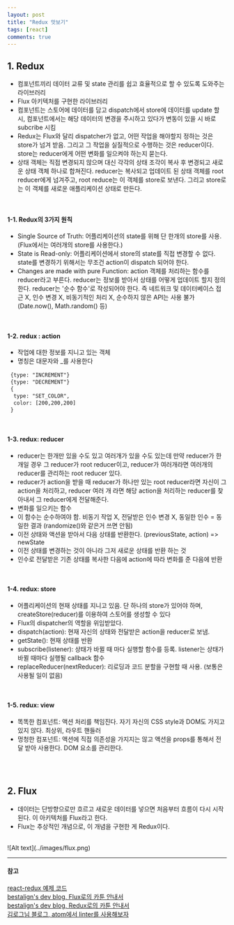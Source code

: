 ```yaml
---
layout: post
title: "Redux 맛보기"
tags: [react]
comments: true
---
```


## 1. Redux
- 컴포넌트끼리 데이터 교류 및 state 관리를 쉽고 효율적으로 할 수 있도록 도와주는 라이브러리
- Flux 아키텍처를 구현한 라이브러리
- 컴포넌트는 스토어에 데이터를 담고 dispatch에서 store에 데이터를 update 할 시, 컴포넌트에서는 해당 데이터의 변경을 주시하고 있다가 변동이 있을 시 바로 subcribe 시킴
- Redux는 Flux와 달리 dispatcher가 없고, 어떤 작업을 해야할지 정하는 것은 store가 넘겨 받음. 그리고 그 작업을 실질적으로 수행하는 것은 reducer이다. store는 reducer에게 어떤 변화를 일으켜야 하는지 묻는다.
- 상태 객체는 직접 변경되지 않으며 대신 각각의 상태 조각이 복사 후 변경되고 새로운 상태 객체 하나로 합쳐진다. reducer는 복사되고 업데이트 된 상태 객체를 root reducer에게 넘겨주고, root reduce는 이 객체를 store로 보낸다. 그리고 store로는 이 객체를 새로운 애플리케이션 상태로 만든다.
<br/>

#### 1-1. Redux의 3가지 원칙
- Single Source of Truth: 어플리케이션의 state를 위해 단 한개의 store를 사용. (Flux에서는 여러개의 store를 사용한다.)
- State is Read-only: 어플리케이션에서 store의 state를 직접 변경할 수 없다. state를 변경하기 위해서는 무조건 action이 dispatch 되어야 한다.
- Changes are made with pure Function: action 객체를 처리하는 함수를 reducer라고 부른다. reducer는 정보를 받아서 상태를 어떻게 업데이트 할지 정의한다. reducer는 '순수 함수'로 작성되어야 한다. 즉 네트워크 및 데이터베이스 접근 X, 인수 변경 X, 비동기적인 처리 X, 순수하지 않은 API는 사용 불가(Date.now(), Math.random() 등)

<br/>

#### 1-2. redux : action
- 작업에 대한 정보를 지니고 있는 객체  
- 명칭은 대문자와 \_를 사용한다  

```
 {type: "INCREMENT"}
 {type: "DECREMENT"}
 {
  type: "SET_COLOR",
  color: [200,200,200]
 }
```  

<br/>

#### 1-3. redux: reducer
- reducer는 한개만 있을 수도 있고 여러개가 있을 수도 있는데 만약 reducer가 한 개일 경우 그 reducer가 root reducer이고, reducer가 여러개라면 여러개의 reducer를 관리하는 root reducer 있다.
- reducer가 action을 받을 때 reducer가 하나만 있는 root reducer라면 자신이 그 action을 처리하고, reducer 여러 개 라면 해당 action을 처리하는 reducer를 찾아내서 그 reducer에게 전달해준다.
- 변화를 일으키는 함수
- 이 함수는 순수하여야 함. 비동기 작업 X, 전달받은 인수 변경 X, 동일한 인수 = 동일한 결과 (randomize()와 같은거 쓰면 안됨)
- 이전 상태와 액션을 받아서 다음 상태를 반환한다. (previousState, action) => newState
- 이전 상태를 변경하는 것이 아니라 그저 새로운 상태를 반환 하는 것
- 인수로 전달받은 기존 상태를 복사한 다음에 action에 따라 변화를 준 다음에 반환

<br/>

#### 1-4. redux: store
- 어플리케이션의 현재 상태를 지니고 있음. 단 하나의 store가 있어야 하며, createStore(reducer)를 이용하여 스토어를 생성할 수 있다
- Flux의 dispatcher의 역할을 위임받았다.
- dispatch(action): 현재 자신의 상태와 전달받은 action을 reducer로 보냄.
- getState(): 현재 상태를 반환
- subscribe(listener): 상태가 바뀔 때 마다 실행할 함수를 등록. listener는 상태가 바뀔 때마다 실행될 callback 함수
- replaceReducer(nextReducer): 리로딩과 코드 분할을 구현할 때 사용. (보통은 사용될 일이 없음)

<br/>

#### 1-5. redux: view
 - 똑똑한 컴포넌트: 액션 처리를 책임진다. 자기 자신의 CSS style과 DOM도 가지고 있지 않다. 최상위, 라우트 핸들러
 - 멍청한 컴포넌트: 액션에 직접 의존성을 가지지는 않고 액션을 props를 통해서 전달 받아 사용한다. DOM 요소를 관리한다.

 <br/><br/>

## 2. Flux
- 데이터는 단방향으로만 흐르고 새로운 데이터를 넣으면 처음부터 흐름이 다시 시작된다. 이 아키텍처를 Flux라고 한다.
- Flux는 추상적인 개념으로, 이 개념을 구현한 게 Redux이다.

<br/>
![Alt text](../images/flux.png)
<br/>

---
#### 참고
[react-redux 예제 코드](https://github.com/yoojh9/react-example/tree/master/redux-example) <br/>
[bestalign's dev blog, Flux로의 카툰 안내서](http://bestalign.github.io/2015/10/06/cartoon-guide-to-flux/) <br/>
[bestalign's dev blog, Redux로의 카툰 안내서](http://bestalign.github.io/2015/10/26/cartoon-intro-to-redux/) <br/>
[김로그님 블로그, atom에서 linter를 사용해보자](http://gnujoow.github.io/dev/2016/09/22/Dev4-lets-use-linter/)

